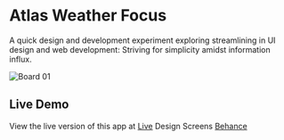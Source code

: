 # Atlas Weather Focus

A quick design and development experiment exploring streamlining in UI design and web development: Striving for simplicity amidst information influx.

![Board 01](https://github.com/kelvinyelyen/atlas/assets/52675327/a1dcca4a-1f1a-454f-89e3-1575a01df208)

## Live Demo

View the live version of this app at [Live](https://atlasweatherfocus.vercel.app/)
Design Screens [Behance](https://www.behance.net/gallery/175464985/Weather-Focus)


